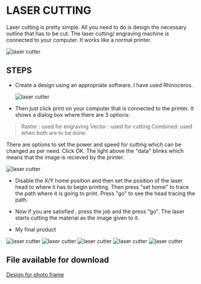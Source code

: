 # LASER CUTTING

Laser cutting is pretty simple. All you need to do is design the necessary outline that has to be cut. The laser cutting/ engraving machine is connected to your computer. It works like a normal printer. 

![laser cutter](/images/imagestwo/laser1.jpg)

## STEPS

* Create a design using an appropriate software. I have used Rhinoceros.

   ![laser cutter](/images/imagestwo/laserscreen1.png)

* Then just click print on your computer that is connected to the printer. It shows a dialog box where there are 3 options:
 >Raster : used for engraving
 >Vector : used for cutting
 >Combined: used when both are to be done.

  There are options to set the power and speed for cutting which can be changed as per need.
  Click OK.
  The light above the "data" blinks which means that the image is recieved by the printer.

  ![laser cutter](/images/imagestwo/laser2.jpg)

* Disable the X/Y home position and then set the position of the laser head to where it has to begin printing. Then press "set home" to trace the path where it is going to print. Press "go" to see the head tracing the path.

* Now if you are satisfied , press the job and the press "go". The laser starts cutting the material as the image given to it.

* My final product

![laser cutter](/images/imagestwo/laser3.jpg)
![laser cutter](/images/imagestwo/laser5.jpg)
![laser cutter](/images/imagestwo/laser6.jpg)
![laser cutter](/images/imagestwo/laser7.jpg)
![laser cutter](/images/imagestwo/laser8.jpg)

## File available for download

[Design for photo frame ](https://github.com/liyanafzl/liyanafzl.github.io/photo_laser.3dm)




